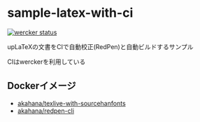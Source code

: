 # sample-latex-with-ci
[![wercker status](https://app.wercker.com/status/8c7da41e69f7f8cb73051526bb355821/s/master "wercker status")](https://app.wercker.com/project/byKey/8c7da41e69f7f8cb73051526bb355821)

upLaTeXの文書をCIで自動校正(RedPen)と自動ビルドするサンプル

CIはwerckerを利用している

## Dockerイメージ

- [akahana/texlive-with-sourcehanfonts](https://cloud.docker.com/u/akahana/repository/docker/akahana/texlive-with-sourcehanfonts)
- [akahana/redpen-cli](https://cloud.docker.com/u/akahana/repository/docker/akahana/redpen-cli)
